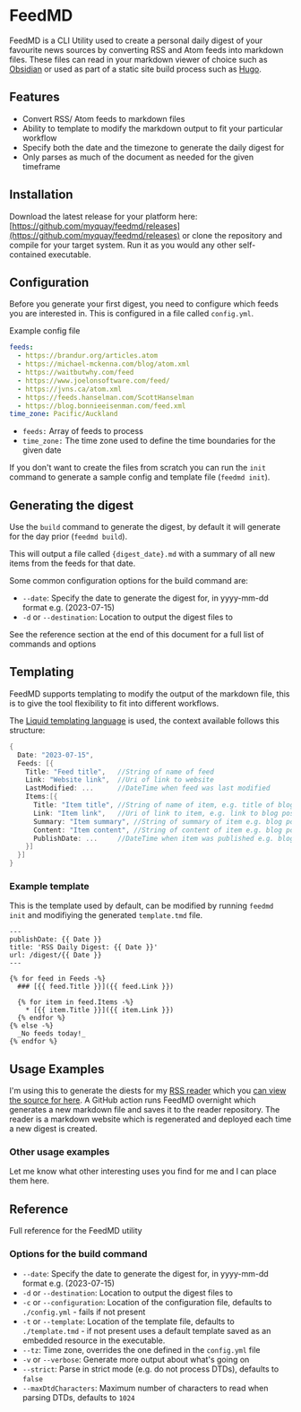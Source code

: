 # FeedMD

FeedMD is a CLI Utility used to create a personal daily digest of your favourite news sources by converting RSS and Atom feeds into markdown files. These files can read in your markdown viewer of choice such as [Obsidian](https://obsidian.md/) or used as part of a static site build process such as [Hugo](https://gohugo.io/).

## Features

* Convert RSS/ Atom feeds to markdown files
* Ability to template to modify the markdown output to fit your particular workflow
* Specify both the date and the timezone to generate the daily digest for
* Only parses as much of the document as needed for the given timeframe

## Installation

Download the latest release for your platform here: [https://github.com/myquay/feedmd/releases](https://github.com/myquay/feedmd/releases) or clone the repository and compile for your target system. Run it as you would any other self-contained executable.

## Configuration

Before you generate your first digest, you need to configure which feeds you are interested in. This is configured in a file called `config.yml`.

Example config file

```yml
feeds:
  - https://brandur.org/articles.atom
  - https://michael-mckenna.com/blog/atom.xml
  - https://waitbutwhy.com/feed
  - https://www.joelonsoftware.com/feed/
  - https://jvns.ca/atom.xml
  - https://feeds.hanselman.com/ScottHanselman
  - https://blog.bonnieeisenman.com/feed.xml
time_zone: Pacific/Auckland
```

* `feeds:` Array of feeds to process
* `time_zone:` The time zone used to define the time boundaries for the given date

If you don't want to create the files from scratch you can run the `init` command to generate a sample config and template file (`feedmd init`).

## Generating the digest

Use the `build` command to generate the digest, by default it will generate for the day prior (`feedmd build`).

This will output a file called `{digest_date}.md` with a summary of all new items from the feeds for that date.

Some common configuration options for the build command are:

* `--date`: Specify the date to generate the digest for, in yyyy-mm-dd format e.g. (2023-07-15)
* `-d` or `--destination`: Location to output the digest files to

See the reference section at the end of this document for a full list of commands and options

## Templating

FeedMD supports templating to modify the output of the markdown file, this is to give the tool flexibility to fit into different workflows. 

The [Liquid templating language](https://shopify.github.io/liquid/basics/introduction/) is used, the context available follows this structure:

```csharp
{
  Date: "2023-07-15",
  Feeds: [{
    Title: "Feed title",   //String of name of feed
    Link: "Website link",  //Uri of link to website
    LastModified: ...      //DateTime when feed was last modified
    Items:[{
      Title: "Item title", //String of name of item, e.g. title of blog post
      Link: "Item link",   //Uri of link to item, e.g. link to blog post
      Summary: "Item summary", //String of summary of item e.g. blog post summary
      Content: "Item content", //String of content of item e.g. blog post content
      PublishDate: ...     //DateTime when item was published e.g. blog post publish date
    }]
  }]
}
```

### Example template

This is the template used by default, can be modified by running `feedmd init` and modifiying the generated `template.tmd` file.

```liquid
---
publishDate: {{ Date }}
title: 'RSS Daily Digest: {{ Date }}'
url: /digest/{{ Date }}
---

{% for feed in Feeds -%}
  ### [{{ feed.Title }}]({{ feed.Link }})

  {% for item in feed.Items -%}
	* [{{ item.Title }}]({{ item.Link }})
  {% endfor %}
{% else -%}
  _No feeds today!_
{% endfor %}
```

## Usage Examples

I'm using this to generate the diests for my [RSS reader](https://reader.michael-mckenna.com/) which you [can view the source for here](https://github.com/myquay/reader.michael-mckenna.com). A GitHub action runs FeedMD overnight which generates a new markdown file and saves it to the reader repository. The reader is a markdown website which is regenerated and deployed each time a new digest is created.

### Other usage examples

Let me know what other interesting uses you find for me and I can place them here.

## Reference

Full reference for the FeedMD utility

### Options for the build command

* `--date`: Specify the date to generate the digest for, in yyyy-mm-dd format e.g. (2023-07-15)
* `-d` or `--destination`: Location to output the digest files to
* `-c` or `--configuration`: Location of the configuration file, defaults to `./config.yml` - fails if not present
* `-t` or `--template`: Location of the template file, defaults to `./template.tmd` - if not present uses a default template saved as an embedded resource in the executable.
* `--tz`: Time zone, overrides the one defined in the `config.yml` file
* `-v` or `--verbose`: Generate more output about what's going on
* `--strict`: Parse in strict mode (e.g. do not process DTDs), defaults to `false`
* `--maxDtdCharacters`: Maximum number of characters to read when parsing DTDs, defaults to `1024`
